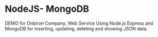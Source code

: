 # NodeJS- MongoDB
DEMO for Onbiron Company,
Web Service Using Node.js Express and MongoDB for inserting, updating, deleting and showing JSON data.
